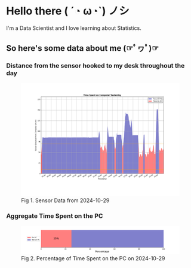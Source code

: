 
# Hello there ( ´◔ ω◔`) ノシ

I'm a Data Scientist and I love learning about Statistics.

## So here's some data about me (☞ﾟヮﾟ)☞


### Distance from the sensor hooked to my desk throughout the day
<figure>
  <picture>
    <source media="(prefers-color-scheme: dark)" srcset="Pi/readme/graphs/lineplot/dark-plot-2024-10-29.png">
    <source media="(prefers-color-scheme: light)" srcset="Pi/readme/graphs/lineplot/light-plot-2024-10-29.png">
    <img alt="Shows a black logo in light color mode and a white one in dark color mode." src="Pi/readme/graphs/lineplot/light-plot-2024-10-29.png">
  </picture>
  <figcaption>Fig 1. Sensor Data from 2024-10-29</figcaption>
</figure>



### Aggregate Time Spent on the PC
<figure>
  <picture>
    <source media="(prefers-color-scheme: dark)" srcset="Pi/readme/graphs/barplot/dark-plot-2024-10-29.png">
    <source media="(prefers-color-scheme: light)" srcset="Pi/readme/graphs/barplot/light-plot-2024-10-29.png">
    <img alt="Shows a black logo in light color mode and a white one in dark color mode." src="Pi/readme/graphs/barplot/light-plot-2024-10-29.png">
  </picture>
  <figcaption>Fig 2. Percentage of Time Spent on the PC on 2024-10-29</figcaption>
</figure>
